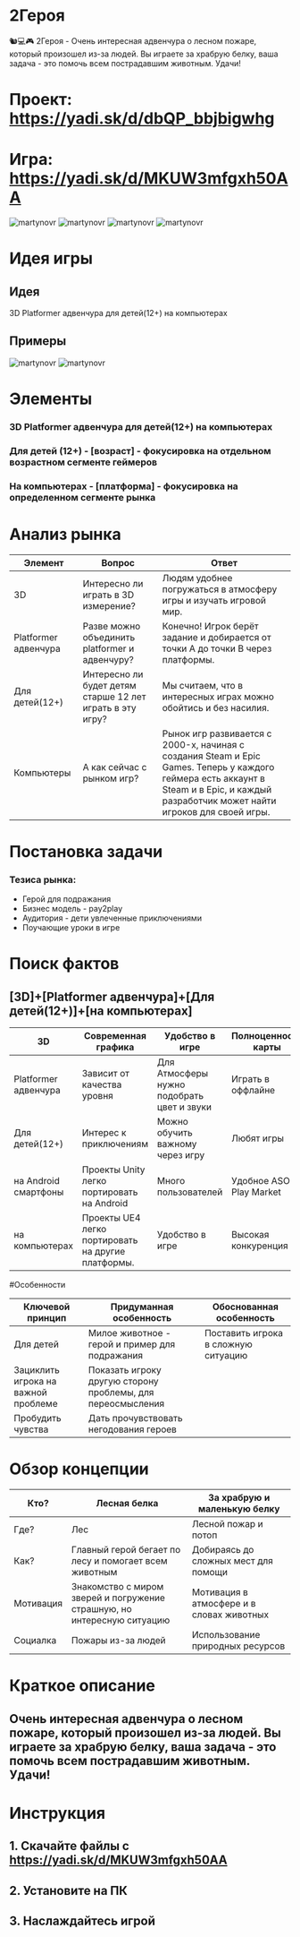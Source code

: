 # 2Героя
🐿️💻🎮 2Героя - Очень интересная адвенчура о лесном пожаре, который произошел из-за людей. Вы играете за храбрую белку, ваша задача - это помочь всем пострадавшим животным. Удачи!

# Проект: https://yadi.sk/d/dbQP_bbjbigwhg
# Игра: https://yadi.sk/d/MKUW3mfgxh50AA

![martynovr](https://raw.githubusercontent.com/martynovr/YFHack-pskovhack--ARU/master/Desktop%20Screenshot%202020.05.10%20-%2021.46.09.83.png) ![martynovr](https://raw.githubusercontent.com/martynovr/YFHack-pskovhack--ARU/master/Desktop%20Screenshot%202020.05.10%20-%2021.47.56.99.png)
![martynovr](https://raw.githubusercontent.com/martynovr/YFHack-pskovhack--ARU/master/Desktop%20Screenshot%202020.05.10%20-%2021.50.35.25.png)
![martynovr](https://raw.githubusercontent.com/martynovr/YFHack-pskovhack--ARU/master/Desktop%20Screenshot%202020.05.10%20-%2021.52.21.29.png)

# Идея игры

## Идея
3D Platformer адвенчура для детей(12+) на компьютерах

## Примеры
![martynovr](https://raw.githubusercontent.com/martynovr/YFHack-pskovhack--ARU/master/1554813484_shrek_2_screen_5.jpg)
![martynovr](https://raw.githubusercontent.com/martynovr/YFHack-pskovhack--ARU/master/b60a3267a983bc2f_zoom%20(1).jpg)

# Элементы
### 3D Platformer адвенчура для детей(12+) на компьютерах
### Для детей (12+) - [возраст] - фокусировка на отдельном возрастном сегменте геймеров
### На компьютерах - [платформа] - фокусировка на определенном сегменте рынка

# Анализ рынка

| Элемент       | Вопрос          | Ответ         |
| ------------- | ------------- | ------------- |
| 3D            | Интересно ли играть в 3D измерение? |Людям удобнее погружаться в атмосферу игры и изучать игровой мир. |
|Platformer адвенчура      | Разве можно объединить platformer и адвенчуру?   |  Конечно! Игрок берёт задание и добирается от точки A до точки B через платформы. |
| Для детей(12+) | Интересно ли будет детям старше 12 лет играть в эту игру?      |  Мы считаем, что в интересных играх можно обойтись и без насилия.|
| Компьютеры          | А как сейчас с рынком игр? |Рынок игр развивается с 2000-x, начиная с создания Steam и Epic Games. Теперь у каждого геймера есть аккаунт в Steam и в Epic, и каждый разработчик может найти игроков для своей игры. |

# Постановка задачи
### Тезиса рынка:
* Герой для подражания
* Бизнес модель - pay2play
* Аудитория - дети увлеченные приключениями 
* Поучающие уроки в игре 

# Поиск фактов
## [3D]+[Platformer адвенчура]+[Для детей(12+)]+[на компьютерах]

| 3D  | Современная графика  | Удобство в игре |Полноценность карты |
| ------------- | ------------- | ------------- | ------------- |
| Platformer адвенчура    |Зависит от качества уровня |  Для Атмосферы нужно подобрать цвет и звуки|Играть в оффлайне|
| Для детей(12+)| Интерес к приключениям      |Можно обучить важному через игру	 | Любят игры |
| на Android смартфоны | Проекты Unity легко портировать на Android    | Много пользователей |Удобное ASO в Play Market|
| на компьютерах | Проекты UE4 легко портировать на другие платформы.    |Удобство в игре| Высокая конкуренция|

#Особенности

| Ключевой принцип  | Придуманная особенность  |Обоснованная особенность |
|------------- |---------------| -------------|
| Для детей      |Милое животное - герой и пример для подражания |Поставить игрока в сложную ситуацию|
| Зациклить игрока на важной проблеме | Показать игроку другую сторону проблемы, для переосмысления  |  |
| Пробудить чувства  | Дать прочувствовать негодования героев  |  |

# Обзор концепции

| Кто?  | Лесная белка |За храбрую и маленькую белку |
|------------- |---------------| -------------|
| Где?      | Лес| Лесной пожар и потоп|
| Как? | Главный герой бегает по лесу и помогает всем животным  | Добираясь до сложных мест для помощи |
| Мотивация | Знакомство с миром зверей и погружение страшную, но интересную ситуацию | Мотивация в атмосфере и в словах животных |
| Социалка   |Пожары из-за людей | Использование природных ресурсов|

# Краткое описание
## Очень интересная адвенчура о лесном пожаре, который произошел из-за людей. Вы играете за храбрую белку, ваша задача - это помочь всем пострадавшим животным. Удачи!

# Инструкция
## 1. Скачайте файлы с https://yadi.sk/d/MKUW3mfgxh50AA
## 2. Установите на ПК
## 3. Наслаждайтесь игрой
